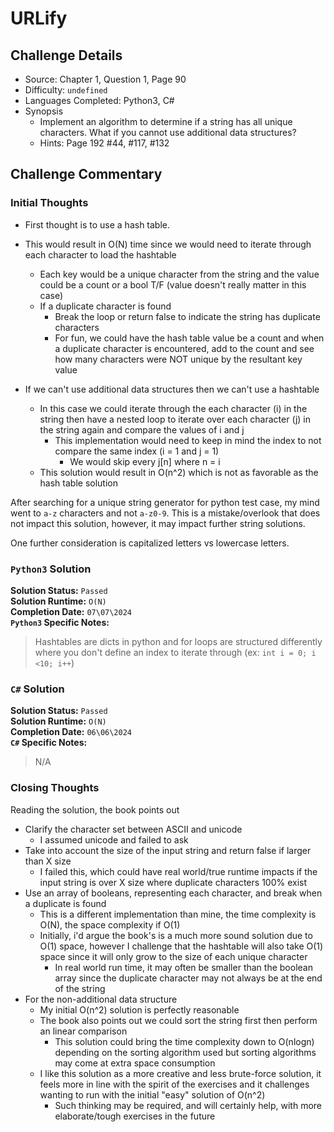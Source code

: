 # URLify

## Challenge Details

- Source: Chapter 1, Question 1, Page 90
- Difficulty: `undefined`
- Languages Completed: Python3, C#
- Synopsis
  - Implement an algorithm to determine if a string has all unique characters. What if you cannot use additional data structures?
  - Hints: Page 192 #44, #117, #132

## Challenge Commentary

### Initial Thoughts

- First thought is to use a hash table.
- This would result in O(N) time since we would need to iterate through each character to load the hashtable
  - Each key would be a unique character from the string and the value could be a count or a bool T/F (value doesn't really matter in this case)
  - If a duplicate character is found
    - Break the loop or return false to indicate the string has duplicate characters
    - For fun, we could have the hash table value be a count and when a duplicate character is encountered, add to the count and see how many characters were NOT unique by the resultant key value

- If we can't use additional data structures then we can't use a hashtable
  - In this case we could iterate through the each character (i) in the  string then have a nested loop to iterate over each character (j) in the string again and compare the values of i and j
    - This implementation would need to keep in mind the index to not compare the same index (i = 1 and j = 1)
      - We would skip every j[n] where n = i
  - This solution would result in O(n^2) which is not as favorable as the hash table solution
  
After searching for a unique string generator for python test case, my mind went to `a-z` characters and not `a-z0-9`. This is a mistake/overlook that does not impact this solution, however, it may impact further string solutions.

One further consideration is capitalized letters vs lowercase letters.

### `Python3` Solution

**Solution Status:** `Passed`\
**Solution Runtime:** `O(N)`\
**Completion Date:** `07\07\2024`\
**`Python3` Specific Notes:**
> Hashtables are dicts in python and for loops are structured differently where you don't define an index to iterate through (ex: `int i = 0; i <10; i++`)

### `C#` Solution

**Solution Status:** `Passed`\
**Solution Runtime:** `O(N)`\
**Completion Date:** `06\06\2024`\
**`C#` Specific Notes:**
> N/A

### Closing Thoughts

Reading the solution, the book points out

- Clarify the character set between ASCII and unicode
  - I assumed unicode and failed to ask
- Take into account the size of the input string and return false if larger than X size
  - I failed this, which could have real world/true runtime impacts if the input string is over X size where duplicate characters 100% exist
- Use an array of booleans, representing each character, and break when a duplicate is found
  - This is a different implementation than mine, the time complexity is O(N), the space complexity if O(1)
  - Initially, i'd argue the book's is a much more sound solution due to O(1) space, however I challenge that the hashtable will also take O(1) space since it will only grow to the size of each unique character
    - In real world run time, it may often be smaller than the boolean array since the duplicate character may not always be at the end of the string
- For the non-additional data structure
  - My initial O(n^2) solution is perfectly reasonable
  - The book also points out we could sort the string first then perform an linear comparison
    - This solution could bring the time complexity down to O(nlogn) depending on the sorting algorithm used but sorting algorithms may come at extra space consumption
  - I like this solution as a more creative and less brute-force solution, it feels more in line with the spirit of the exercises and it challenges wanting to run with the initial "easy" solution of O(n^2)
    - Such thinking may be required, and will certainly help, with more elaborate/tough exercises in the future